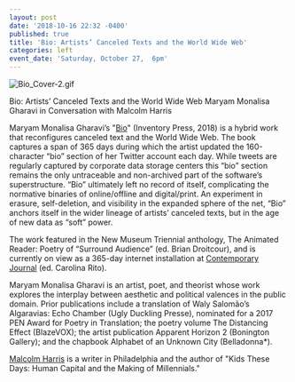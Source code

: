 ```yaml
---
layout: post
date: '2018-10-16 22:32 -0400'
published: true
title: 'Bio: Artists’ Canceled Texts and the World Wide Web'
categories: left
event_date: 'Saturday, October 27,  6pm'
---
```

![Bio_Cover-2.gif]({{site.baseurl}}/assets/img/Bio_Cover-2.gif)

Bio: Artists’ Canceled Texts and the World Wide Web
Maryam Monalisa Gharavi in Conversation with Malcolm Harris 

Maryam Monalisa Gharavi’s "[Bio](http://www.inventorypress.com/product/bio)" (Inventory Press, 2018) is a hybrid work that reconfigures canceled text and the World Wide Web. The book captures a span of 365 days during which the artist updated the 160-character “bio” section of her Twitter account each day. While tweets are regularly captured by corporate data storage centers this “bio” section remains the only untraceable and non-archived part of the software’s superstructure. “Bio” ultimately left no record of itself, complicating the normative binaries of online/offline and digital/print. An experiment in erasure, self-deletion, and visibility in the expanded sphere of the net, “Bio” anchors itself in the wider lineage of artists’ canceled texts, but in the age of new data as “soft” power. 

The work featured in the New Museum Triennial anthology, The Animated Reader: Poetry of “Surround Audience” (ed. Brian Droitcour), and is currently on view as a 365-day internet installation at [Contemporary Journal](https://thecontemporaryjournal.org/issues/bio) (ed. Carolina Rito).

Maryam Monalisa Gharavi is an artist, poet, and theorist whose work explores the interplay between aesthetic and political valences in the public domain. Prior publications include a translation of Waly Salomão’s Algaravias: Echo Chamber (Ugly Duckling Presse), nominated for a 2017 PEN Award for Poetry in Translation; the poetry volume The Distancing Effect (BlazeVOX); the artist publication Apparent Horizon 2 (Bonington Gallery); and the chapbook Alphabet of an Unknown City (Belladonna*). 

[Malcolm Harris](https://twitter.com/BigMeanInternet) is a writer in Philadelphia and the author of "Kids These Days: Human Capital and the Making of Millennials."